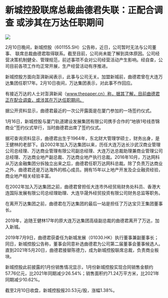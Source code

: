 # 新城控股联席总裁曲德君失联：正配合调查 或涉其在万达任职期间

![](https://inews.gtimg.com/newsapp_bt/0/15657487550/1000)

2月10日晚间，新城控股（601155.SH）公告称，近日，公司暂时无法与公司董事、
联席总裁曲德君取得联系。截至目前，公司尚未能了解到具体原因。公司经营决策机制健全、管理规范，前述事项不会对公司经营活动产生影响。经自查，公司目前各项工作均正常开展，生产经营活动有序推进。

新城控股方面向澎湃新闻表示，此事与公司无关。加盟新城前，曲德君曾在大连万达集团任职17年。2月10日夜间，万达集团表示，对此事不作回应。

有接近万达的人士对澎湃新闻（www.thepaper.cn）称，据其了解，目前曲德君正在配合调查，或涉其在万达任职期间。

据公开资料显示，曲德君最近的一次公开露面是在厦门参加的一场签约仪式。

1月16日，新城控股与厦门轨道建设发展集团有限公司携手合作的“地铁1号线杏锦商业”签约仪式举行，当时曲德君出席了签约仪式。

据可查询资料显示，曲德君出生于1964年，东北财大管理学硕士，财务出身，是王健林的老部下。自2002年加入万达集团以来，历任大连万达长沙武汉商业管理公司总经理、万达商业管理有限公司副总经理、大连万达总裁助理兼商业管理公司总经理、万达商业地产副总裁、万达商业地产执行总裁。2016年10月，万达网科从万达金融集团分拆独立出来之后，曲德君任职万达网科总裁。除了负责万达商业之外，曲德君还是万达海外的核心成员。拥有15年以上地产开发及企业融资经验，商业地产相关经验丰富。

在2002年加入万达集团之前，曲德君曾担任大连市外经贸局财务处科员、香港大连国际发展有限公司总经理助理、大连华晟外经贸投资有限公司财务总监等职务。

在离开万达集团之前，曲德君在万达集团的最后一站是担任了万达宝贝王集团董事长。

2019年，追随王健林17年的原大连万达集团高级副总裁的曲德君离开了万达，加入新城。

2019年7月9日，曲德君获委任为新城发展（01030.HK）执行董事兼副董事长；同日，新城控股公告称，董事会同意补选曲德君为公司第二届董事会董事候选人。直到2021年5月20日，曲德君接替陈德力，成为新城控股联席总裁，负责商业板块。

新城控股此前披露的1月份销售情况显示，1月份新城控股实现合同销售金额约57.76亿元，比2021年同期减少26.54%；销售面积约71.24万平方米，比2021年同期减少10.62%。

截至2月10日收盘，新城控股报20.53元/股，涨幅1.38%。

